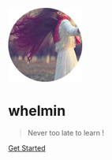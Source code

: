![logo](_media/default/favicon.png)

# whelmin

> Never too late to learn !

<!-- [CV](https://whelm.in/cv) -->
[Get Started](vue/problems)
